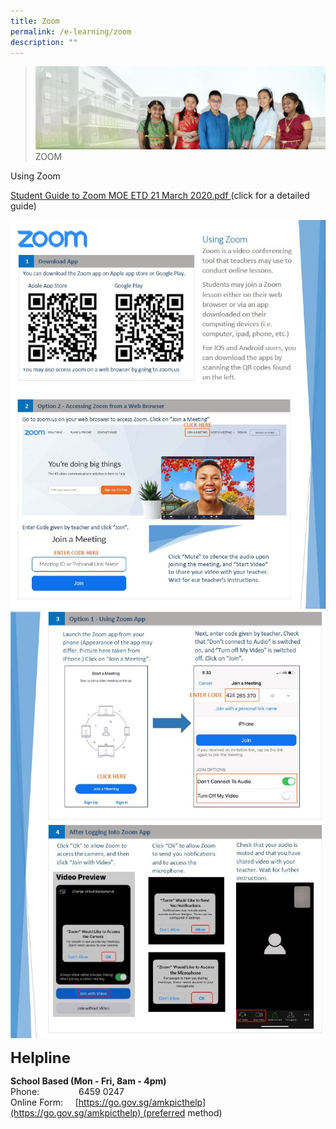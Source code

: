 ```yaml
---
title: Zoom
permalink: /e-learning/zoom
description: ""
---
```

>![](/images/About%20Us/banner2-with%20bg.jpg)
>ZOOM

Using Zoom

[Student Guide to Zoom MOE ETD 21 March 2020.pdf ](/files/Student%20Guide%20to%20Zoom%20MOE%20ETD%2021%20March%202020.pdf)  (click for a detailed guide)

![](/images/E%20Learning/ZoomInfo1.jpg)
![](/images/E%20Learning/ZoomInfo2.jpg)

**<font size=5>Helpline</font>**

**School Based (Mon - Fri, 8am - 4pm)**  
Phone:                6459 0247   
Online Form:     [https://go.gov.sg/amkpicthelp](https://go.gov.sg/amkpicthelp) (preferred method)